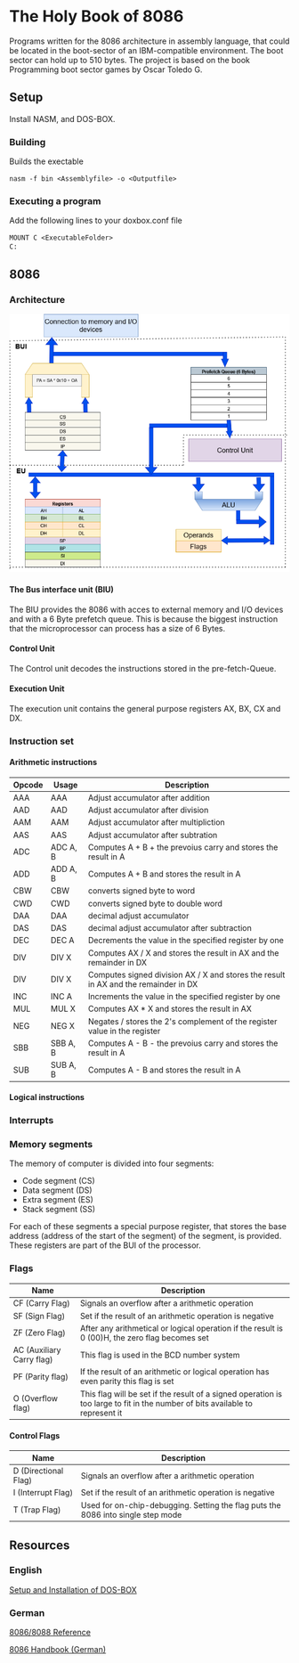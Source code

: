# The Holy Book of 8086

Programs written for the 8086 architecture in assembly language, that could be located in the boot-sector of an IBM-compatible environment.
The boot sector can hold up to 510 bytes. The project is based on the book Programming boot sector games by Oscar Toledo G.

## Setup

Install NASM, and DOS-BOX.

### Building

Builds the exectable

```
nasm -f bin <Assemblyfile> -o <Outputfile>
```

### Executing a program

Add the following lines to your doxbox.conf file

```
MOUNT C <ExecutableFolder>
C:
```

## 8086

### Architecture

![Architecture](./images/8086Architecture.png)

#### The Bus interface unit (BIU)

The BIU provides the 8086 with acces to external memory and I/O devices and with a 6 Byte prefetch queue. This is because the biggest instruction that the microprocessor can process has a size of 6 Bytes.

#### Control Unit

The Control unit decodes the instructions stored in the pre-fetch-Queue.

#### Execution Unit

The execution unit contains the general purpose registers AX, BX, CX and DX.

### Instruction set

#### Arithmetic instructions

| Opcode | Usage    | Description                                                                         |
|--------|----------|-------------------------------------------------------------------------------------|
| AAA    | AAA      | Adjust accumulator after addition                                                   |
| AAD    | AAD      | Adjust accumulator after division                                                   |
| AAM    | AAM      | Adjust accumulator after multipliction                                              |
| AAS    | AAS      | Adjust accumulator after subtration                                                 |
| ADC    | ADC A, B | Computes A + B + the prevoius carry and stores the result in A                      |
| ADD    | ADD A, B | Computes A + B and stores the result in A                                           |
| CBW    | CBW      | converts signed byte to word                                                        |
| CWD    | CWD      | converts signed byte to double word                                                 |
| DAA    | DAA      | decimal adjust accumulator                                                          |
| DAS    | DAS      | decimal adjust accumulator after subtraction                                        |
| DEC    | DEC A    | Decrements the value in the specified register by one                               |
| DIV    | DIV X    | Computes AX / X and stores the result in AX and the remainder in DX                 |
| DIV    | DIV X    | Computes signed division AX / X and stores the result in AX and the remainder in DX |
| INC    | INC A    | Increments the value in the specified register by one                               |
| MUL    | MUL X    | Computes AX * X and stores the result in AX                                         |
| NEG    | NEG X    | Negates / stores the 2's complement of the register value in the register           |
| SBB    | SBB A, B | Computes A - B - the prevoius carry and stores the result in A                      |
| SUB    | SUB A, B | Computes A - B and stores the result in A                                           |

#### Logical instructions

### Interrupts

### Memory segments

The memory of computer is divided into four segments:

* Code segment (CS)
* Data segment (DS)
* Extra segment (ES)
* Stack segment (SS)

For each of these segments a special purpose register, that stores the base address (address of the start of the segment) of the segment, is provided.
These registers are part of the BUI of the processor.

### Flags

| Name                      | Description                                                                                                                   |
|---------------------------|-------------------------------------------------------------------------------------------------------------------------------|
| CF (Carry Flag)           | Signals an overflow after a arithmetic operation                                                                              |
| SF (Sign Flag)            | Set if the result of an arithmetic operation is negative                                                                      |
| ZF (Zero Flag)            | After any arithmetical or logical operation if the result is 0 (00)H, the zero flag becomes set                               |
| AC (Auxiliary Carry flag) | This flag is used in the BCD number system                                                                                    |
| PF (Parity flag)          | If the result of an arithmetic or logical operation has even parity this flag is set                                          |
| O (Overflow flag)         | This flag will be set if the result of a signed operation is too large to fit in the number of bits available to represent it |

#### Control Flags

| Name                      | Description                                                                                                                   |
|---------------------------|-------------------------------------------------------------------------------------------------------------------------------|
| D (Directional Flag)      | Signals an overflow after a arithmetic operation                                                                              |
| I (Interrupt Flag)        | Set if the result of an arithmetic operation is negative                                                                      |
| T (Trap Flag)             | Used for on-chip-debugging. Setting the flag puts the 8086 into single step mode                                              |

## Resources

### English

[Setup and Installation of DOS-BOX](https://www.dosbox.com/wiki/Basic_Setup_and_Installation_of_DosBox)

### German

[8086/8088 Reference](https://www.i8086.de/)

[8086 Handbook (German)](https://www.pearson.ch/download/media/9783827320148_SP.pdf)
